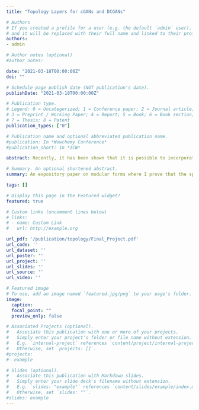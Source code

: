 ```yaml
---
title: "Topology Layers for cGANs and DCGANs"

# Authors
# If you created a profile for a user (e.g. the default `admin` user), write the username (folder name) here 
# and it will be replaced with their full name and linked to their profile.
authors:
- admin

# Author notes (optional)
#author_notes:

date: "2021-03-18T00:00:00Z"
doi: ""

# Schedule page publish date (NOT publication's date).
publishDate: "2021-03-18T00:00:00Z"

# Publication type.
# Legend: 0 = Uncategorized; 1 = Conference paper; 2 = Journal article;
# 3 = Preprint / Working Paper; 4 = Report; 5 = Book; 6 = Book section;
# 7 = Thesis; 8 = Patent
publication_types: ["0"]

# Publication name and optional abbreviated publication name.
#publication: In *Wowchemy Conference*
#publication_short: In *ICW*

abstract: Recently, it has been shown that it is possible to incorporate topological priors into Generative Adversarial Networks (GAN) using persistent homology and topological loss functions. Given accurate topological priors about the input distribution, generative models can converge to the population distribution much more rapidly by minimizing the topological noise. In this paper, we show that it is possible to apply this approach to Deep Convolutional GANs (DCGAN) and conditional GANs (cGAN). Empirical evidence in both architectures show that topological layers reduce the noise in the generated images to a significant degree. Furthermore, integrating these layers into conditional GANs makes it possible to promote different priors for different kinds of images in the dataset, which is not possible using GANs. Experimentally, we show that it is possible to get mild improvements over the original topology layer approach (using the same layer for every kind of image). We further test the topological layers in colored images with 3 color channels, and show that even though they do not improve the image quality, they might be of potential use in semantic segmentation tasks in the future.  

# Summary. An optional shortened abstract.
summary: An expository paper on modular forms where I prove that the space of modular forms can be orthogonally decomposed into the space of Eisenstein series and the space of cusp forms.

tags: []

# Display this page in the Featured widget?
featured: true

# Custom links (uncomment lines below)
# links:
# - name: Custom Link
#   url: http://example.org

url_pdf: '/publication/topology/Final_Project.pdf'
url_code: ''
url_dataset: ''
url_poster: ''
url_project: ''
url_slides: ''
url_source: ''
url_video: ''

# Featured image
# To use, add an image named `featured.jpg/png` to your page's folder. 
image:
  caption: 
  focal_point: ""
  preview_only: false

# Associated Projects (optional).
#   Associate this publication with one or more of your projects.
#   Simply enter your project's folder or file name without extension.
#   E.g. `internal-project` references `content/project/internal-project/index.md`.
#   Otherwise, set `projects: []`.
#projects:
#- example

# Slides (optional).
#   Associate this publication with Markdown slides.
#   Simply enter your slide deck's filename without extension.
#   E.g. `slides: "example"` references `content/slides/example/index.md`.
#   Otherwise, set `slides: ""`.
#slides: example
---
```


<!-- {{% callout note %}}
Click the *Cite* button above to demo the feature to enable visitors to import publication metadata into their reference management software.
{{% /callout %}}

{{% callout note %}}
Create your slides in Markdown - click the *Slides* button to check out the example.
{{% /callout %}}

Supplementary notes can be added here, including [code, math, and images](https://wowchemy.com/docs/writing-markdown-latex/). -->
